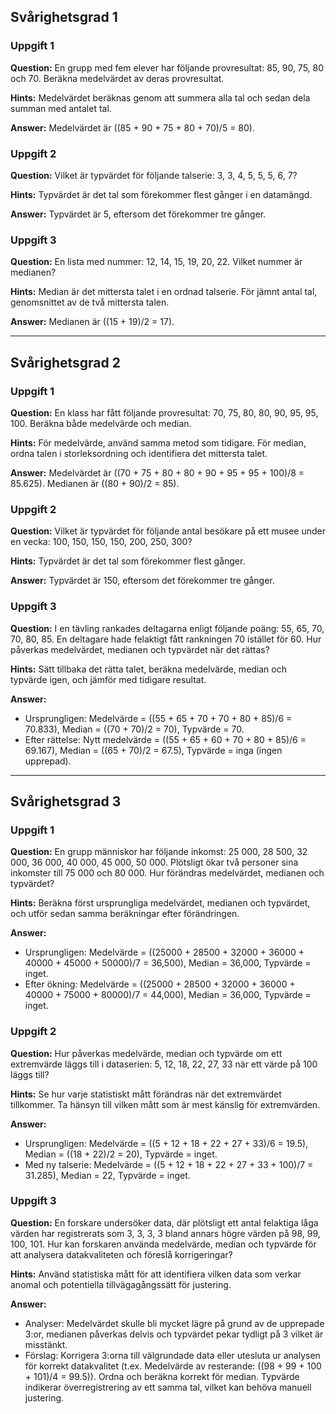 ## Svårighetsgrad 1

### Uppgift 1
**Question:** En grupp med fem elever har följande provresultat: 85, 90, 75, 80 och 70. Beräkna medelvärdet av deras provresultat.

**Hints:** Medelvärdet beräknas genom att summera alla tal och sedan dela summan med antalet tal.

**Answer:** Medelvärdet är \((85 + 90 + 75 + 80 + 70)/5 = 80\).

### Uppgift 2
**Question:** Vilket är typvärdet för följande talserie: 3, 3, 4, 5, 5, 5, 6, 7?

**Hints:** Typvärdet är det tal som förekommer flest gånger i en datamängd.

**Answer:** Typvärdet är 5, eftersom det förekommer tre gånger.

### Uppgift 3
**Question:** En lista med nummer: 12, 14, 15, 19, 20, 22. Vilket nummer är medianen?

**Hints:** Median är det mittersta talet i en ordnad talserie. För jämnt antal tal, genomsnittet av de två mittersta talen.

**Answer:** Medianen är \((15 + 19)/2 = 17\).

---

## Svårighetsgrad 2

### Uppgift 1
**Question:** En klass har fått följande provresultat: 70, 75, 80, 80, 90, 95, 95, 100. Beräkna både medelvärde och median.

**Hints:** För medelvärde, använd samma metod som tidigare. För median, ordna talen i storleksordning och identifiera det mittersta talet.

**Answer:** Medelvärdet är \((70 + 75 + 80 + 80 + 90 + 95 + 95 + 100)/8 = 85.625\). Medianen är \((80 + 90)/2 = 85\).

### Uppgift 2
**Question:** Vilket är typvärdet för följande antal besökare på ett musee under en vecka: 100, 150, 150, 150, 200, 250, 300?

**Hints:** Typvärdet är det tal som förekommer flest gånger.

**Answer:** Typvärdet är 150, eftersom det förekommer tre gånger.

### Uppgift 3
**Question:** I en tävling rankades deltagarna enligt följande poäng: 55, 65, 70, 70, 80, 85. En deltagare hade felaktigt fått rankningen 70 istället för 60. Hur påverkas medelvärdet, medianen och typvärdet när det rättas?

**Hints:** Sätt tillbaka det rätta talet, beräkna medelvärde, median och typvärde igen, och jämför med tidigare resultat.

**Answer:** 
- Ursprungligen: Medelvärde = \((55 + 65 + 70 + 70 + 80 + 85)/6 = 70.833\), Median = \((70 + 70)/2 = 70\), Typvärde = 70.
- Efter rättelse: Nytt medelvärde = \((55 + 65 + 60 + 70 + 80 + 85)/6 = 69.167\), Median = \((65 + 70)/2 = 67.5\), Typvärde = inga (ingen upprepad).

---

## Svårighetsgrad 3

### Uppgift 1
**Question:** En grupp människor har följande inkomst: 25 000, 28 500, 32 000, 36 000, 40 000, 45 000, 50 000. Plötsligt ökar två personer sina inkomster till 75 000 och 80 000. Hur förändras medelvärdet, medianen och typvärdet?

**Hints:** Beräkna först ursprungliga medelvärdet, medianen och typvärdet, och utför sedan samma beräkningar efter förändringen.

**Answer:** 
- Ursprungligen: Medelvärde = \((25000 + 28500 + 32000 + 36000 + 40000 + 45000 + 50000)/7 = 36,500\), Median = 36,000, Typvärde = inget.
- Efter ökning: Medelvärde = \((25000 + 28500 + 32000 + 36000 + 40000 + 75000 + 80000)/7 = 44,000\), Median = 36,000, Typvärde = inget.

### Uppgift 2
**Question:** Hur påverkas medelvärde, median och typvärde om ett extremvärde läggs till i dataserien: 5, 12, 18, 22, 27, 33 när ett värde på 100 läggs till?

**Hints:** Se hur varje statistiskt mått förändras när det extremvärdet tillkommer. Ta hänsyn till vilken mått som är mest känslig för extremvärden.

**Answer:**
- Ursprungligen: Medelvärde = \((5 + 12 + 18 + 22 + 27 + 33)/6 = 19.5\), Median = \((18 + 22)/2 = 20\), Typvärde = inget.
- Med ny talserie: Medelvärde = \((5 + 12 + 18 + 22 + 27 + 33 + 100)/7 = 31.285\), Median = 22, Typvärde = inget.

### Uppgift 3
**Question:** En forskare undersöker data, där plötsligt ett antal felaktiga låga värden har registrerats som 3, 3, 3, 3 bland annars högre värden på 98, 99, 100, 101. Hur kan forskaren använda medelvärde, median och typvärde för att analysera datakvaliteten och föreslå korrigeringar?

**Hints:** Använd statistiska mått för att identifiera vilken data som verkar anomal och potentiella tillvägagångssätt för justering.

**Answer:**
- Analyser: Medelvärdet skulle bli mycket lägre på grund av de upprepade 3:or, medianen påverkas delvis och typvärdet pekar tydligt på 3 vilket är misstänkt.
- Förslag: Korrigera 3:orna till välgrundade data eller utesluta ur analysen för korrekt datakvalitet (t.ex. Medelvärde av resterande: \((98 + 99 + 100 + 101)/4 = 99.5\)). Ordna och beräkna korrekt för median. Typvärde indikerar överregistrering av ett samma tal, vilket kan behöva manuell justering.